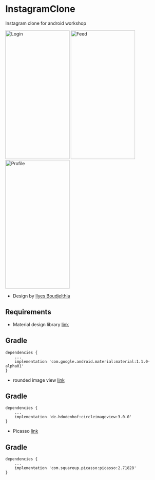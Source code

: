 # InstagramClone
Instagram clone for android workshop


<img src="https://raw.githubusercontent.com/th3happybit/InstagramClone/master/screens/login.png" alt="Login"  width="200" height="400" />
<img src="https://raw.githubusercontent.com/th3happybit/InstagramClone/master/screens/feed.png" alt="Feed"  width="200" height="400"/>
<img src="https://raw.githubusercontent.com/th3happybit/InstagramClone/master/screens/profile.png" alt="Profile"  width="200" height="400"/>


* Design by [Ilyes Boudjelthia](https://www.facebook.com/Ilyes.Boudjelthia)


## Requirements
* Material design library [link](https://material.io/develop/)

Gradle
------
```
dependencies {
    ...
    implementation 'com.google.android.material:material:1.1.0-alpha01'
}
```

* rounded image view [link](https://github.com/hdodenhof/CircleImageView/)

Gradle
------
```
dependencies {
    ...
    implementation 'de.hdodenhof:circleimageview:3.0.0'
}
```


* Picasso [link](http://square.github.io/picasso/)

Gradle
------
```
dependencies {
    ...
    implementation 'com.squareup.picasso:picasso:2.71828'
}
```

